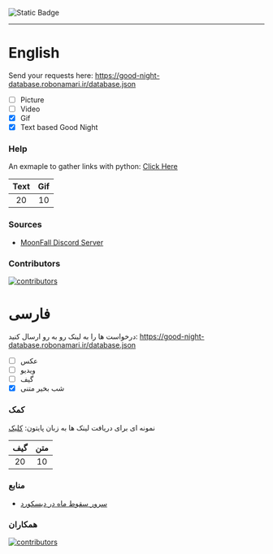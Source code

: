 ![Static Badge](https://img.shields.io/badge/python-%E2%88%9E-blue)
___

# English

Send your requests here: https://good-night-database.robonamari.ir/database.json
- [ ] Picture
- [ ] Video
- [x] Gif
- [x] Text based Good Night

### Help
An exmaple to gather links with python:
[Click Here](https://github.com/robonamari/Good_Night-database/blob/main/main.py)


|Text |Gif  |
|:---:|:---:|
|20   |10   |



### Sources
* [MoonFall Discord Server](https://discord.gg/BsaC3QgEQz)



### Contributors
[![contributors](https://contrib.rocks/image?repo=robonamari/Good_Night-database)](https://github.com/robonamari/Good_Night-database/graphs/contributors)


# فارسی
درخواست ها را به لینک رو به رو ارسال کنید: https://good-night-database.robonamari.ir/database.json
- [ ] عکس
- [ ] ویدیو
- [ ] گیف
- [x] شب بخیر متنی

### کمک
نمونه ای برای دریافت لینک ها به زبان پایتون:
[کلیک](https://github.com/robonamari/meme-api/blob/main/main.py)


|گیف|  متن  |
|:---:|:---:|
|20   |10   |



### منابع
* [سرور سقوط ماه در دیسکورد](https://discord.gg/BsaC3QgEQz)



### همکاران
[![contributors](https://contrib.rocks/image?repo=robonamari/Good_Night-database)](https://github.com/robonamari/Good_Night-database/graphs/contributors)